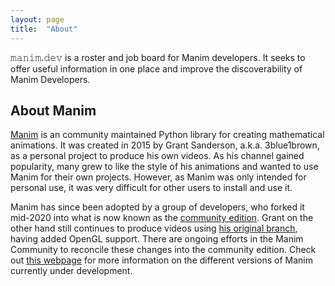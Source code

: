 ```yaml
---
layout: page
title:  "About"
---
```


𝚖𝚊𝚗𝚒𝚖.𝚍𝚎𝚟 is a roster and job board for Manim developers. It seeks to offer useful information in one place and improve the discoverability of Manim Developers.

## About Manim

[Manim](https://github.com/3b1b/manim) is an community maintained Python library for creating mathematical animations. It was created in 2015 by Grant Sanderson, a.k.a. 3blue1brown, as a personal project to produce his own videos. As his channel gained popularity, many grew to like the style of his animations and wanted to use Manim for their own projects. However, as Manim was only intended for personal use, it was very difficult for other users to install and use it.

Manim has since been adopted by a group of developers, who forked it mid-2020 into what is now known as the [community edition](https://manim.community). Grant on the other hand still continues to produce videos using [his original branch](https://3b1b.github.io/manim/), having added OpenGL support. There are ongoing efforts in the Manim Community to reconcile these changes into the community edition. Check out [this webpage](https://docs.manim.community/en/stable/installation/versions.html) for more information on the different versions of Manim currently under development.


